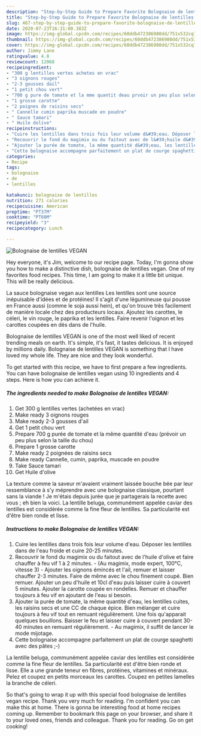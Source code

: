 ```yaml
---
description: "Step-by-Step Guide to Prepare Favorite Bolognaise de lentilles VEGAN"
title: "Step-by-Step Guide to Prepare Favorite Bolognaise de lentilles VEGAN"
slug: 467-step-by-step-guide-to-prepare-favorite-bolognaise-de-lentilles-vegan
date: 2020-07-23T16:31:00.383Z
image: https://img-global.cpcdn.com/recipes/60ddb472386980dd/751x532cq70/bolognaise-de-lentilles-vegan-photo-principale-de-la-recette.jpg
thumbnail: https://img-global.cpcdn.com/recipes/60ddb472386980dd/751x532cq70/bolognaise-de-lentilles-vegan-photo-principale-de-la-recette.jpg
cover: https://img-global.cpcdn.com/recipes/60ddb472386980dd/751x532cq70/bolognaise-de-lentilles-vegan-photo-principale-de-la-recette.jpg
author: Jimmy Lane
ratingvalue: 4.8
reviewcount: 12068
recipeingredient:
- "300 g lentilles vertes achetes en vrac"
- "3 oignons rouges"
- "2-3 gousses dail"
- "1 petit chou vert"
- "700 g pure de tomate et la mme quantit deau prvoir un peu plus selon la taille du chou"
- "1 grosse carotte"
- "2 poignes de raisins secs"
- " Cannelle cumin paprika muscade en poudre"
- " Sauce tamari"
- " Huile dolive"
recipeinstructions:
- "Cuire les lentilles dans trois fois leur volume d&#39;eau. Déposer les lentilles dans de l&#39;eau froide et cuire 20-25 minutes."
- "Recouvrir le fond du magimix ou du faitout avec de l&#39;huile d&#39;olive et faire chauffer à feu vif 1 à 2 minutes.  (Au magimix, mode expert, 100°C, vitesse 3) Ajouter les oignons émincés et l&#39;ail, remuer et laisser chauffer 2-3 minutes. Faire de même avec le chou finement coupé. Bien remuer. Ajouter un peu d&#39;huile et 10cl d&#39;eau puis laisser cuire à couvert 5 minutes. Ajouter la carotte coupée en rondelles. Remuer et chauffer toujours à feu vif en ajoutant de l&#39;eau si besoin."
- "Ajouter la purée de tomate, la même quantité d&#39;eau, les lentilles cuites, les raisins secs et une CC de chaque épice. Bien mélanger et cuire toujours à feu vif tout en remuant régulièrement. Une fois qu&#39;apparait quelques bouillons. Baisser le feu et laisser cuire à couvert pendant 30-40 minutes en remuant régulièrement. Au magimix, il suffit de lancer le mode mijotage."
- "Cette bolognaise accompagne parfaitement un plat de courge spaghetti avec des pâtes ;-)"
categories:
- Recipe
tags:
- bolognaise
- de
- lentilles

katakunci: bolognaise de lentilles 
nutrition: 271 calories
recipecuisine: American
preptime: "PT37M"
cooktime: "PT60M"
recipeyield: "3"
recipecategory: Lunch

---
```



![Bolognaise de lentilles VEGAN](https://img-global.cpcdn.com/recipes/60ddb472386980dd/751x532cq70/bolognaise-de-lentilles-vegan-photo-principale-de-la-recette.jpg)

Hey everyone, it's Jim, welcome to our recipe page. Today, I'm gonna show you how to make a distinctive dish, bolognaise de lentilles vegan. One of my favorites food recipes. This time, I am going to make it a little bit unique. This will be really delicious.

La sauce bolognaise vegan aux lentilles Les lentilles sont une source inépuisable d&#39;idées et de protéines! Il s&#39;agit d&#39;une légumineuse qui pousse en France aussi (comme le soja aussi hein), et qu&#39;on trouve très facilement de manière locale chez des producteurs locaux. Ajoutez les carottes, le céleri, le vin rouge, le paprika et les lentilles. Faire revenir l&#39;oignon et les carottes coupées en dés dans de l&#39;huile.

Bolognaise de lentilles VEGAN is one of the most well liked of recent trending meals on earth. It's simple, it's fast, it tastes delicious. It is enjoyed by millions daily. Bolognaise de lentilles VEGAN is something that I have loved my whole life. They are nice and they look wonderful.


To get started with this recipe, we have to first prepare a few ingredients. You can have bolognaise de lentilles vegan using 10 ingredients and 4 steps. Here is how you can achieve it.

<!--inarticleads1-->

##### The ingredients needed to make Bolognaise de lentilles VEGAN:

1. Get 300 g lentilles vertes (achetées en vrac)
1. Make ready 3 oignons rouges
1. Make ready 2-3 gousses d&#39;ail
1. Get 1 petit chou vert
1. Prepare 700 g purée de tomate et la même quantité d&#39;eau (prévoir un peu plus selon la taille du chou)
1. Prepare 1 grosse carotte
1. Make ready 2 poignées de raisins secs
1. Make ready  Cannelle, cumin, paprika, muscade en poudre
1. Take  Sauce tamari
1. Get  Huile d&#39;olive


La texture comme la saveur m&#39;avaient vraiment laissée bouche bée par leur ressemblance à s&#39;y méprendre avec une bolognaise classique, pourtant sans la viande ! Je m&#39;étais depuis jurée que je partagerais la recette avec vous ; eh bien la voici. La lentille beluga, communément appelée caviar des lentilles est considérée comme la fine fleur de lentilles. Sa particularité est d&#39;être bien ronde et lisse. 

<!--inarticleads2-->

##### Instructions to make Bolognaise de lentilles VEGAN:

1. Cuire les lentilles dans trois fois leur volume d&#39;eau. Déposer les lentilles dans de l&#39;eau froide et cuire 20-25 minutes.
1. Recouvrir le fond du magimix ou du faitout avec de l&#39;huile d&#39;olive et faire chauffer à feu vif 1 à 2 minutes.  - (Au magimix, mode expert, 100°C, vitesse 3) - Ajouter les oignons émincés et l&#39;ail, remuer et laisser chauffer 2-3 minutes. Faire de même avec le chou finement coupé. Bien remuer. Ajouter un peu d&#39;huile et 10cl d&#39;eau puis laisser cuire à couvert 5 minutes. Ajouter la carotte coupée en rondelles. Remuer et chauffer toujours à feu vif en ajoutant de l&#39;eau si besoin.
1. Ajouter la purée de tomate, la même quantité d&#39;eau, les lentilles cuites, les raisins secs et une CC de chaque épice. Bien mélanger et cuire toujours à feu vif tout en remuant régulièrement. Une fois qu&#39;apparait quelques bouillons. Baisser le feu et laisser cuire à couvert pendant 30-40 minutes en remuant régulièrement. - Au magimix, il suffit de lancer le mode mijotage.
1. Cette bolognaise accompagne parfaitement un plat de courge spaghetti avec des pâtes ;-)


La lentille beluga, communément appelée caviar des lentilles est considérée comme la fine fleur de lentilles. Sa particularité est d&#39;être bien ronde et lisse. Elle a une grande teneur en fibres, protéines, vitamines et minéraux. Pelez et coupez en petits morceaux les carottes. Coupez en petites lamelles la branche de céleri. 

So that's going to wrap it up with this special food bolognaise de lentilles vegan recipe. Thank you very much for reading. I'm confident you can make this at home. There is gonna be interesting food at home recipes coming up. Remember to bookmark this page on your browser, and share it to your loved ones, friends and colleague. Thank you for reading. Go on get cooking!
